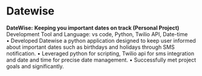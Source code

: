 # Datewise
**DateWise:** **Keeping you important dates on track (Personal Project)**  
              Development Tool and Language: vs code, Python, Twilio API, Date-time   
•	Developed Datewise a python application designed to keep user informed about important dates such as birthdays and holidays through SMS notification.
•	Leveraged python for scripting, Twilio api for sms integration and date and time for precise date management.
•	Successfully met project goals and significantly.
